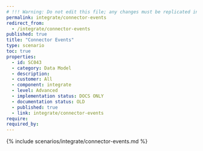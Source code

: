 ```yaml
---
# !!! Warning: Do not edit this file; any changes must be replicated in Excel !!!
permalink: integrate/connector-events
redirect_from:
  - /integrate/connector-events
published: true
title: "Connector Events"
type: scenario
toc: true
properties:
  - id: SC043
  - category: Data Model
  - description:
  - customer: All
  - component: integrate
  - level: Advanced
  - implementation status: DOCS ONLY
  - documentation status: OLD
  - published: true
  - link: integrate/connector-events
require:
required_by:
---
```


{% include scenarios/integrate/connector-events.md %}
